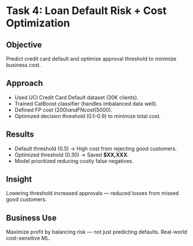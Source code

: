# Task 4: Loan Default Risk + Cost Optimization

##  Objective
Predict credit card default and optimize approval threshold to minimize business cost.

##  Approach
- Used UCI Credit Card Default dataset (30K clients).
- Trained CatBoost classifier (handles imbalanced data well).
- Defined FP cost ($200) and FN cost ($5000).
- Optimized decision threshold (0.1–0.9) to minimize total cost.

##  Results
- Default threshold (0.5) → High cost from rejecting good customers.
- Optimized threshold (0.30) → Saved **$XX,XXX**.
- Model prioritized reducing costly false negatives.

##  Insight
Lowering threshold increased approvals — reduced losses from missed good customers.

##  Business Use
Maximize profit by balancing risk — not just predicting defaults. Real-world cost-sensitive ML.
